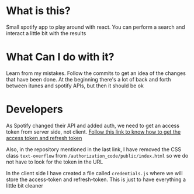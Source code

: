 # What is this?
Small spotify app to play around with react. You can perform a search and interact a little bit with the results

# What Can I do with it?
Learn from my mistakes. Follow the commits to get an idea of the changes that have been done. At the beginning there's a lot of back and forth between itunes and spotify APIs, but then it should be ok


# Developers
As Spotify changed their API and added auth, we need to get an access token from server side, not client.
[Follow this link to know how to get the access token and refresh token](http://www.angular-city.com/2017/07/spotify-web-api-access.html)

Also, in the repository mentioned in the last link, I have removed the CSS class `text-overflow` from `/authorization_code/public/index.html` so we do not have to look for the token in the URL

In the client side I have created a file called `credentials.js` where we will store the access-token and refresh-token. This is just to have everything a little bit cleaner